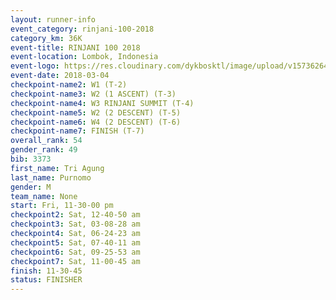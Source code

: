 ```yaml
---
layout: runner-info 
event_category: rinjani-100-2018 
category_km: 36K 
event-title: RINJANI 100 2018 
event-location: Lombok, Indonesia 
event-logo: https://res.cloudinary.com/dykbosktl/image/upload/v1573626435/Logo/Rinjani_eoufbh.png 
event-date: 2018-03-04 
checkpoint-name2: W1 (T-2) 
checkpoint-name3: W2 (1 ASCENT) (T-3) 
checkpoint-name4: W3 RINJANI SUMMIT (T-4) 
checkpoint-name5: W2 (2 DESCENT) (T-5) 
checkpoint-name6: W4 (2 DESCENT) (T-6) 
checkpoint-name7: FINISH (T-7) 
overall_rank: 54
gender_rank: 49
bib: 3373
first_name: Tri Agung
last_name: Purnomo
gender: M
team_name: None
start: Fri, 11-30-00 pm
checkpoint2: Sat, 12-40-50 am
checkpoint3: Sat, 03-08-28 am
checkpoint4: Sat, 06-24-23 am
checkpoint5: Sat, 07-40-11 am
checkpoint6: Sat, 09-25-53 am
checkpoint7: Sat, 11-00-45 am
finish: 11-30-45
status: FINISHER
---
```

